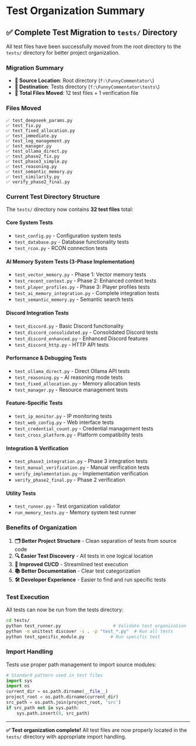 # Test Organization Summary

## ✅ **Complete Test Migration to `tests/` Directory**

All test files have been successfully moved from the root directory to the `tests/` directory for better project organization.

### **Migration Summary**
- **📂 Source Location**: Root directory (`f:\FunnyCommentator\`)  
- **📂 Destination**: Tests directory (`f:\FunnyCommentator\tests\`)
- **📁 Total Files Moved**: 12 test files + 1 verification file

### **Files Moved**
```
✅ test_deepseek_params.py
✅ test_fix.py  
✅ test_fixed_allocation.py
✅ test_immediate.py
✅ test_log_management.py
✅ test_manager.py
✅ test_ollama_direct.py
✅ test_phase2_fix.py
✅ test_phase3_simple.py
✅ test_reasoning.py
✅ test_semantic_memory.py
✅ test_similarity.py
✅ verify_phase2_final.py
```

### **Current Test Directory Structure**
The `tests/` directory now contains **32 test files** total:

#### **Core System Tests**
- `test_config.py` - Configuration system tests
- `test_database.py` - Database functionality tests  
- `test_rcon.py` - RCON connection tests

#### **AI Memory System Tests** (3-Phase Implementation)
- `test_vector_memory.py` - Phase 1: Vector memory tests
- `test_recent_context.py` - Phase 2: Enhanced context tests
- `test_player_profiles.py` - Phase 3: Player profiles tests
- `test_ai_memory_integration.py` - Complete integration tests
- `test_semantic_memory.py` - Semantic search tests

#### **Discord Integration Tests**
- `test_discord.py` - Basic Discord functionality
- `test_discord_consolidated.py` - Consolidated Discord tests
- `test_discord_enhanced.py` - Enhanced Discord features
- `test_discord_http.py` - HTTP API tests

#### **Performance & Debugging Tests**
- `test_ollama_direct.py` - Direct Ollama API tests
- `test_reasoning.py` - AI reasoning mode tests
- `test_fixed_allocation.py` - Memory allocation tests
- `test_manager.py` - Resource management tests

#### **Feature-Specific Tests**
- `test_ip_monitor.py` - IP monitoring tests
- `test_web_config.py` - Web interface tests
- `test_credential_count.py` - Credential management tests
- `test_cross_platform.py` - Platform compatibility tests

#### **Integration & Verification**
- `test_phase3_integration.py` - Phase 3 integration tests
- `test_manual_verification.py` - Manual verification tests
- `verify_implementation.py` - Implementation verification
- `verify_phase2_final.py` - Phase 2 verification

#### **Utility Tests**
- `test_runner.py` - Test organization validator
- `run_memory_tests.py` - Memory system test runner

### **Benefits of Organization**
1. **🗂️ Better Project Structure** - Clean separation of tests from source code
2. **🔍 Easier Test Discovery** - All tests in one logical location
3. **🚀 Improved CI/CD** - Streamlined test execution  
4. **📚 Better Documentation** - Clear test categorization
5. **🛠️ Developer Experience** - Easier to find and run specific tests

### **Test Execution**
All tests can now be run from the tests directory:
```bash
cd tests/
python test_runner.py                    # Validate test organization
python -m unittest discover -s . -p "test_*.py"  # Run all tests
python test_specific_module.py          # Run specific test
```

### **Import Handling**
Tests use proper path management to import source modules:
```python
# Standard pattern used in test files
import sys
import os
current_dir = os.path.dirname(__file__)
project_root = os.path.dirname(current_dir)
src_path = os.path.join(project_root, 'src')
if src_path not in sys.path:
    sys.path.insert(0, src_path)
```

---

**✅ Test organization complete!** All test files are now properly located in the `tests/` directory with appropriate import handling.
